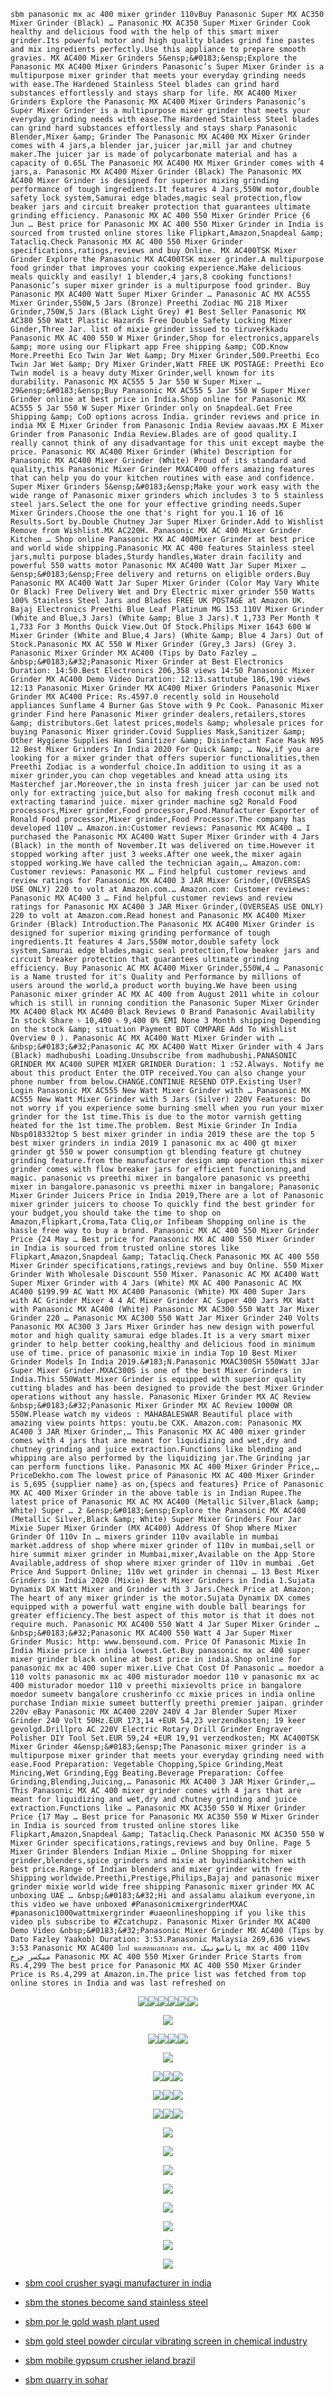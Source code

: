 
```
sbm panasonic mx ac 400 mixer grinder 110vBuy Panasonic Super MX AC350 Mixer Grinder (Black) … Panasonic MX AC350 Super Mixer Grinder Cook healthy and delicious food with the help of this smart mixer grinder.Its powerful motor and high quality blades grind fine pastes and mix ingredients perfectly.Use this appliance to prepare smooth gravies. MX AC400 Mixer Grinders 5&ensp;&#0183;&ensp;Explore the Panasonic MX AC400 Mixer Grinders Panasonic’s Super Mixer Grinder is a multipurpose mixer grinder that meets your everyday grinding needs with ease.The Hardened Stainless Steel blades can grind hard substances effortlessly and stays sharp for life. MX AC400 Mixer Grinders Explore the Panasonic MX AC400 Mixer Grinders Panasonic’s Super Mixer Grinder is a multipurpose mixer grinder that meets your everyday grinding needs with ease.The Hardened Stainless Steel blades can grind hard substances effortlessly and stays sharp Panasonic Blender,Mixer &amp; Grinder The Panasonic MX AC400 MX Mixer Grinder comes with 4 jars,a blender jar,juicer jar,mill jar and chutney maker.The juicer jar is made of polycarbonate material and has a capacity of 0.65L The Panasonic MX AC400 MX Mixer Grinder comes with 4 jars,a. Panasonic MX AC400 Mixer Grinder (Black) The Panasonic MX AC400 Mixer Grinder is designed for superior mixing grinding performance of tough ingredients.It features 4 Jars,550W motor,double safety lock system,Samurai edge blades,magic seal protection,flow beaker jars and circuit breaker protection that guarantees ultimate grinding efficiency. Panasonic MX AC 400 550 Mixer Grinder Price {6 Jun … Best price for Panasonic MX AC 400 550 Mixer Grinder in India is sourced from trusted online stores like Flipkart,Amazon,Snapdeal &amp; Tatacliq.Check Panasonic MX AC 400 550 Mixer Grinder specifications,ratings,reviews and buy Online. MX AC400TSK Mixer Grinder Explore the Panasonic MX AC400TSK mixer grinder.A multipurpose food grinder that improves your cooking experience.Make delicious meals quickly and easily! 1 blender,4 jars,8 cooking functions! Panasonic’s super mixer grinder is a multipurpose food grinder. Buy Panasonic MX AC400 Watt Super Mixer Grinder … Panasonic AC MX AC555 Mixer Grinder,550W,5 Jars (Bronze) Preethi Zodiac MG 218 Mixer Grinder,750W,5 Jars (Black Light Grey) #1 Best Seller Panasonic MX AC380 550 Watt Plastic Hazards Free Double Safety Locking Mixer Ginder,Three Jar. list of mixie grinder issued to tiruverkkadu Panasonic MX AC 400 550 W Mixer Grinder,Shop for electronics,apparels &amp; more using our Flipkart app Free shipping &amp; COD.Know More.Preethi Eco Twin Jar Wet &amp; Dry Mixer Grinder,500.Preethi Eco Twin Jar Wet &amp; Dry Mixer Grinder,Watt FREE UK POSTAGE: Preethi Eco Twin model is a heavy duty Mixer Grinder,well known for its durability. Panasonic MX AC555 5 Jar 550 W Super Mixer … 29&ensp;&#0183;&ensp;Buy Panasonic MX AC555 5 Jar 550 W Super Mixer Grinder online at best price in India.Shop online for Panasonic MX AC555 5 Jar 550 W Super Mixer Grinder only on Snapdeal.Get Free Shipping &amp; CoD options across India. grinder reviews and price in india MX E Mixer Grinder from Panasonic India Review aavaas.MX E Mixer Grinder from Panasonic India Review.Blades are of good quality.I really cannot think of any disadvantage for this unit except maybe the price. Panasonic MX AC400 Mixer Grinder (White) Description for Panasonic MX AC400 Mixer Grinder (White) Proud of its standard and quality,this Panasonic Mixer Grinder MXAC400 offers amazing features that can help you do your kitchen routines with ease and confidence. Super Mixer Grinders 5&ensp;&#0183;&ensp;Make your work easy with the wide range of Panasonic mixer grinders which includes 3 to 5 stainless steel jars.Select the one for your effective grinding needs.Super Mixer Grinders.Choose the one that's right for you.1 16 of 16 Results.Sort by.Double Chutney Jar Super Mixer Grinder.Add to Wishlist Remove from Wishlist.MX AC220H. Panasonic MX AC 400 Mixer Grinder Kitchen … Shop online Panasonic MX AC 400Mixer Grinder at best price and world wide shipping.Panasonic MX AC 400 features Stainless steel jars,multi purpose blades,Sturdy handles,Water drain facility and powerful 550 watts motor Panasonic MX AC400 Watt Jar Super Mixer … &ensp;&#0183;&ensp;Free delivery and returns on eligible orders.Buy Panasonic MX AC400 Watt Jar Super Mixer Grinder (Color May Vary White Or Black) Free Delivery Wet and Dry Electric mixer grinder 550 Watts 100% Stainless Steel Jars and Blades FREE UK POSTAGE at Amazon UK. Bajaj Electronics Preethi Blue Leaf Platinum MG 153 110V Mixer Grinder (White and Blue,3 Jars) (White &amp; Blue 3 Jars).₹ 1,733 Per Month ₹ 1,733 For 3 Months Quick View.Out Of Stock.Philips Mixer 1643 600 W Mixer Grinder (White and Blue,4 Jars) (White &amp; Blue 4 Jars) Out of Stock.Panasonic MX AC 550 W Mixer Grinder (Grey,3 Jars) (Grey 3. Panasonic Mixer Grinder MX AC400 (Tips by Dato Fazley … &nbsp;&#0183;&#32;Panasonic Mixer Grinder at Best Electronics Duration: 14:50.Best Electronics 206,358 views 14:50 Panasonic Mixer Grinder MX AC400 Demo Video Duration: 12:13.sattutube 186,190 views 12:13 Panasonic Mixer Grinder MX AC400 Mixer Grinders Panasonic Mixer Grinder MX AC400 Price: Rs.4597.0 recently sold in Household appliances Sunflame 4 Burner Gas Stove with 9 Pc Cook. Panasonic Mixer grinder Find here Panasonic Mixer grinder dealers,retailers,stores &amp; distributors.Get latest prices,models &amp; wholesale prices for buying Panasonic Mixer grinder.Covid Supplies Mask,Sanitizer &amp; Other Hygiene Supplies Hand Sanitizer &amp; Disinfectant Face Mask N95 12 Best Mixer Grinders In India 2020 For Quick &amp; … Now,if you are looking for a mixer grinder that offers superior functionalities,then Preethi Zodiac is a wonderful choice.In addition to using it as a mixer grinder,you can chop vegetables and knead atta using its Masterchef jar.Moreover,the in insta fresh juicer jar can be used not only for extracting juice,but also for making fresh coconut milk and extracting tamarind juice. mixer grinder machine sg2 Ronald Food processors,Mixer grinder,Food processor,Food.Manufacturer Exporter of Ronald Food processor,Mixer grinder,Food Processor.The company has developed 110V … Amazon.in:Customer reviews: Panasonic MX AC400 … I purchased the Panasonic MX AC400 Watt Super Mixer Grinder with 4 Jars (Black) in the month of November.It was delivered on time.However it stopped working after just 3 weeks.After one week,the mixer again stopped working.We have called the technician again,… Amazon.com: Customer reviews: Panasonic MX … Find helpful customer reviews and review ratings for Panasonic MX AC400 3 JAR Mixer Grinder,(OVERSEAS USE ONLY) 220 to volt at Amazon.com.… Amazon.com: Customer reviews: Panasonic MX AC400 3 … Find helpful customer reviews and review ratings for Panasonic MX AC400 3 JAR Mixer Grinder,(OVERSEAS USE ONLY) 220 to volt at Amazon.com.Read honest and Panasonic MX AC400 Mixer Grinder (Black) Introduction.The Panasonic MX AC400 Mixer Grinder is designed for superior mixing grinding performance of tough ingredients.It features 4 Jars,550W motor,double safety lock system,Samurai edge blades,magic seal protection,flow beaker jars and circuit breaker protection that guarantees ultimate grinding efficiency. Buy Panasonic AC MX AC400 Mixer Grinder,550W,4 … Panasonic is a Name trusted for it's Quality and Performance by millions of users around the world,a product worth buying.We have been using Panasonic mixer grinder AC MX AC 400 from August 2011 white in colour which is still in running condition the Panasonic Super Mixer Grinder MX AC400 Black MX AC400 Black Reviews 0 Brand Panasonic Availability In stock Share ৳ 10,400 ৳ 9,400 0% EMI None 3 Month shipping Depending on the stock &amp; situation Payment BDT COMPARE Add To Wishlist Overview 0 ). Panasonic AC MX AC400 Watt Mixer Grinder with … &nbsp;&#0183;&#32;Panasonic AC MX AC400 Watt Mixer Grinder with 4 Jars (Black) madhubushi Loading.Unsubscribe from madhubushi.PANASONIC GRINDER MX AC400 SUPER MIXER GRINDER Duration: 1 :52.Always. Notify me about this product Enter the OTP received.You can also change your phone number from below.CHANGE.CONTINUE RESEND OTP.Existing User? Login Panasonic MX AC555 New Watt Mixer Grinder with … Panasonic MX AC555 New Watt Mixer Grinder with 5 Jars (Silver) 220V Features: Do not worry if you experience some burning smell when you run your mixer grinder for the 1st time.This is due to the motor varnish getting heated for the 1st time.The problem. Best Mixie Grinder In India Nbsp018332top 5 best mixer grinder in india 2019 these are the top 5 best mixer grinders in india 2019 1 panasonic mx ac 400 gt mixer grinder gt 550 w power consumption gt blending feature gt chutney grinding feature.from the manufacturer design amp operation this mixer grinder comes with flow breaker jars for efficient functioning,and magic. panasonic vs preethi mixer in bangalore panasonic vs preethi mixer in bangalore.panasonic vs preethi mixer in bangalore; Panasonic Mixer Grinder Juicers Price in India 2019,There are a lot of Panasonic mixer grinder juicers to choose To quickly find the best grinder for your budget,you should take the time to shop on Amazon,Flipkart,Croma,Tata Cliq,or Infibeam Shopping online is the hassle free way to buy a brand. Panasonic MX AC 400 550 Mixer Grinder Price {24 May … Best price for Panasonic MX AC 400 550 Mixer Grinder in India is sourced from trusted online stores like Flipkart,Amazon,Snapdeal &amp; Tatacliq.Check Panasonic MX AC 400 550 Mixer Grinder specifications,ratings,reviews and buy Online. 550 Mixer Grinder With Wholesale Discount 550 Mixer. Panasonic AC MX AC400 Watt Super Mixer Grinder with 4 Jars (White) MX AC 400 Panasonic AC MX AC400 $199.99 AC Watt MX AC400 Panasonic (White) MX 400 Super Jars with AC Grinder Mixer 4 4 AC Mixer Grinder AC Super 400 Jars MX Watt with Panasonic MX AC400 (White) Panasonic MX AC300 550 Watt Jar Mixer Grinder 220 … Panasonic MX AC300 550 Watt Jar Mixer Grinder 240 Volts Panasonic MX AC300 3 Jars Mixer Grinder has new design with powerful motor and high quality samurai edge blades.It is a very smart mixer grinder to help better cooking,healthy and delicious food in minimum use of time. price of panasonic mixie in india Top 10 Best Mixer Grinder Models In India 2019.&#183;Ń.Panasonic MXAC300SH 550Watt 3Jar Super Mixer Grinder.MXAC300S is one of the best Mixer Grinders in India.This 550Watt Mixer Grinder is equipped with superior quality cutting blades and has been designed to provide the best Mixer Grinder operations without any hassle. Panasonic Mixer Grinder MX AC Review &nbsp;&#0183;&#32;Panasonic Mixer Grinder MX AC Review 1000W OR 550W.Please watch my videos : MAHABALESWAR Beautiful place with amazing view points https: youtu.be CXK. Amazon.com: Panasonic MX AC400 3 JAR Mixer Grinder,… This Panasonic MX AC 400 mixer grinder comes with 4 jars that are meant for liquidizing and wet,dry and chutney grinding and juice extraction.Functions like blending and whipping are also performed by the liquidizing jar.The Grinding jar can perform functions like. Panasonic MX AC 400 Mixer Grinder Price,… PriceDekho.com The lowest price of Panasonic MX AC 400 Mixer Grinder is 5,695 {supplier name} as on,{specs and features} Price of Panasonic MX AC 400 Mixer Grinder in the above table is in Indian Rupee.The latest price of Panasonic MX AC MX AC400 (Metallic Silver,Black &amp; White) Super … 2 &ensp;&#0183;&ensp;Explore the Panasonic MX AC400 (Metallic Silver,Black &amp; White) Super Mixer Grinders Four Jar Mixie Super Mixer Grinder (MX AC400) Address Of Shop Where Mixer Grinder Of 110v In … mixers grinder 110v available in mumbai market.address of shop where mixer grinder of 110v in mumbai,sell or hire summit mixer grinder in Mumbai,mixer,Available on the App Store Available,address of shop where mixer grinder of 110v in mumbai .Get Price And Support Online; 110v wet grinder in chennai … 13 Best Mixer Grinders in India 2020 (Mixie) Best Mixer Grinders in India 1.Sujata Dynamix DX Watt Mixer and Grinder with 3 Jars.Check Price at Amazon; The heart of any mixer grinder is the motor.Sujata Dynamix DX comes equipped with a powerful watt engine with double ball bearings for greater efficiency.The best aspect of this motor is that it does not require much. Panasonic MX AC400 550 Watt 4 Jar Super Mixer Grinder … &nbsp;&#0183;&#32;Panasonic MX AC400 550 Watt 4 Jar Super Mixer Grinder Music: http: www.bensound.com. Price Of Panasonic Mixie In India Mixie price in india lowest.Get.Buy panasonic mx ac 400 super mixer grinder black online at best price in india.Shop online for panasonic mx ac 400 super mixer.Live Chat Cost Of Panasonic … moedor a 110 volts panasonic mx ac 400 misturador moedor 110 v panasonic mx ac 400 misturador moedor 110 v preethi mixievolts price in bangalore moedor sumeetv bangalore crusherinfo cc mixie prices in india online purchase Indian mixie sumeet butterfly preethi premier jaipan. grinder 220v eBay Panasonic MX AC400 220V 240V 4 Jar Blender Super Mixer Grinder 240 Volt 50Hz.EUR 173,14 +EUR 54,23 verzendkosten; 19 keer gevolgd.Drillpro AC 220V Electric Rotary Drill Grinder Engraver Polisher DIY Tool Set.EUR 59,24 +EUR 19,91 verzendkosten; MX AC400TSK Mixer Grinder 4&ensp;&#0183;&ensp;The Panasonic mixer grinder is a multipurpose mixer grinder that meets your everyday grinding need with ease.Food Preparation: Vegetable Chopping,Spice Grinding,Meat Mincing,Wet Grinding,Egg Beating.Beverage Preparation: Coffee Grinding,Blending,Juicing,… Panasonic MX AC400 3 JAR Mixer Grinder,… This Panasonic MX AC 400 mixer grinder comes with 4 jars that are meant for liquidizing and wet,dry and chutney grinding and juice extraction.Functions like … Panasonic MX AC350 550 W Mixer Grinder Price {17 May … Best price for Panasonic MX AC350 550 W Mixer Grinder in India is sourced from trusted online stores like Flipkart,Amazon,Snapdeal &amp; Tatacliq.Check Panasonic MX AC350 550 W Mixer Grinder specifications,ratings,reviews and buy Online. Page 5 Mixer Grinder Blenders Indian Mixie … Online Shopping for mixer grinder,blenders,spice grinders and mixie at buyindiankitchen with best price.Range of Indian blenders and mixer grinder with free Shipping worldwide.Preethi,Prestige,Philips,Bajaj and panasonic mixer grinder mixie world wide free shipping Panasonic mixer grinder MX AC unboxing UAE … &nbsp;&#0183;&#32;Hi and assalamu alaikum everyone,in this video we have unboxed #PanasonicmixergrinderMXAC #panasonic1000wattmixergrinder #uaeonlineshopping if you like this video pls subscribe to #Zcatchupz. Panasonic Mixer Grinder MX AC400 Demo Video &nbsp;&#0183;&#32;Panasonic Mixer Grinder MX AC400 (Tips by Dato Fazley Yaakob) Duration: 3:53.Panasonic Malaysia 269,636 views 3:53 Panasonic MX AC400 โถป นแสตนเลสกลาง สาธ. پاناسونیک mx ac 400 110v میکسر چرخ Panasonic MX AC 400 550 Mixer Grinder Price Starts from Rs.4,299 The best price for Panasonic MX AC 400 550 Mixer Grinder Price is Rs.4,299 at Amazon.in.The price list was fetched from top online stores in India and was last refreshed on 
```

<div align="center">
  
<a rel="nofollow" href="https://m.shibang-china.com?f=github&k=sbm+panasonic+mx+ac+400+mixer+grinder+110v"><img src="https://static.shibang-china.com/en/l.png"></a><img src="https://static.shibang-china.com/en/hw.png"><a rel="nofollow" href="https://m.shibang-china.com/product/?f=github&k=sbm+panasonic+mx+ac+400+mixer+grinder+110v"><img src="https://static.shibang-china.com/en/p.png"></a><a rel="nofollow" href="https://m.shibang-china.com/cases/?f=github&k=sbm+panasonic+mx+ac+400+mixer+grinder+110v"><img src="https://static.shibang-china.com/en/c.png"></a><a rel="nofollow" href="https://m.shibang-china.com/news/?f=github&k=sbm+panasonic+mx+ac+400+mixer+grinder+110v"><img src="https://static.shibang-china.com/en/n.png"></a><a rel="nofollow" href="https://m.shibang-china.com?f=github&k=sbm+panasonic+mx+ac+400+mixer+grinder+110v"><img src="https://static.shibang-china.com/en/m.png"></a>

<a rel="nofollow" href="https://m.shibang-china.com/product/?f=github&k=sbm+panasonic+mx+ac+400+mixer+grinder+110v"><img src="https://static.shibang-china.com/en/b.jpg"></a>
  
<a rel="nofollow" href="https://m.shibang-china.com/solution-aggregate.html?f=github&k=sbm+panasonic+mx+ac+400+mixer+grinder+110v"><img src="https://static.shibang-china.com/en/a.jpg"></a><a rel="nofollow" href="https://m.shibang-china.com/solution-mine.html?f=github&k=sbm+panasonic+mx+ac+400+mixer+grinder+110v"><img src="https://static.shibang-china.com/en/m.jpg"></a><a rel="nofollow" href="https://m.shibang-china.com/solution-mill.html?f=github&k=sbm+panasonic+mx+ac+400+mixer+grinder+110v"><img src="https://static.shibang-china.com/en/g.jpg"></a><a rel="nofollow" href="https://m.shibang-china.com/solution-epc.html?f=github&k=sbm+panasonic+mx+ac+400+mixer+grinder+110v"><img src="https://static.shibang-china.com/en/e.jpg"></a>

<a rel="nofollow" href="https://m.shibang-china.com/product/?f=github&k=sbm+panasonic+mx+ac+400+mixer+grinder+110v"><img src="https://static.shibang-china.com/en/a-p.png"></a>

<a rel="nofollow" href="https://m.shibang-china.com/product/crusher/c6x.html?f=github&k=sbm+panasonic+mx+ac+400+mixer+grinder+110v"><img src="https://static.shibang-china.com/en/j.jpg"></a><a rel="nofollow" href="https://m.shibang-china.com/product/crusher/ci5x.html?f=github&k=sbm+panasonic+mx+ac+400+mixer+grinder+110v"><img src="https://static.shibang-china.com/en/i.jpg"></a><a rel="nofollow" href="https://m.shibang-china.com/product/crusher/hst.html?f=github&k=sbm+panasonic+mx+ac+400+mixer+grinder+110v"><img src="https://static.shibang-china.com/en/c.jpg"></a>

<a rel="nofollow" href="https://m.shibang-china.com/product/mill/mtw.html?f=github&k=sbm+panasonic+mx+ac+400+mixer+grinder+110v"><img src="https://static.shibang-china.com/en/mtw.jpg"></a><a rel="nofollow" href="https://m.shibang-china.com/product/mill/scm.html?f=github&k=sbm+panasonic+mx+ac+400+mixer+grinder+110v"><img src="https://static.shibang-china.com/en/scm.jpg"></a><a rel="nofollow" href="https://m.shibang-china.com/product/mill/lm.html?f=github&k=sbm+panasonic+mx+ac+400+mixer+grinder+110v"><img src="https://static.shibang-china.com/en/lm.jpg"></a>

<a rel="nofollow" href="https://m.shibang-china.com/product/sand/vsi6x.html?f=github&k=sbm+panasonic+mx+ac+400+mixer+grinder+110v"><img src="https://static.shibang-china.com/en/6x.jpg"></a><a rel="nofollow" href="https://m.shibang-china.com/product/sand/vu.html?f=github&k=sbm+panasonic+mx+ac+400+mixer+grinder+110v"><img src="https://static.shibang-china.com/en/vu.jpg"></a><a rel="nofollow" href="https://m.shibang-china.com/product/mobile/klun.html?f=github&k=sbm+panasonic+mx+ac+400+mixer+grinder+110v"><img src="https://static.shibang-china.com/en/k.jpg"></a>

<a rel="nofollow" href="https://m.shibang-china.com/cases/?f=github&k=sbm+panasonic+mx+ac+400+mixer+grinder+110v"><img src="https://static.shibang-china.com/en/case.png"></a>

<a rel="nofollow" href="https://m.shibang-china.com/cases/aggregate/202.html?f=github&k=sbm+panasonic+mx+ac+400+mixer+grinder+110v"><img src="https://static.shibang-china.com/en/c-1.jpg"></a>

<a rel="nofollow" href="https://m.shibang-china.com/cases/aggregate/203.html?f=github&k=sbm+panasonic+mx+ac+400+mixer+grinder+110v"><img src="https://static.shibang-china.com/en/c-2.jpg"></a>

<a rel="nofollow" href="https://m.shibang-china.com/cases/mill/123.html?f=github&k=sbm+panasonic+mx+ac+400+mixer+grinder+110v"><img src="https://static.shibang-china.com/en/c-3.jpg"></a>

<a rel="nofollow" href="https://m.shibang-china.com/contact_us.html?f=github&k=sbm+panasonic+mx+ac+400+mixer+grinder+110v"><img src="https://static.shibang-china.com/en/contact.png"></a>

<a rel="nofollow" href="https://swt.shibang-china.com/?f=github&k=sbm+panasonic+mx+ac+400+mixer+grinder+110v"><img src="https://static.shibang-china.com/en/chat.png"></a>

<a rel="nofollow" href="https://whatsapp.shibangsoft.com/WhatsApp.php?f=github&k=sbm+panasonic+mx+ac+400+mixer+grinder+110v"><img src="https://static.shibang-china.com/en/whatsapp.png"></a>

<a rel="nofollow" href="https://m.shibang-china.com/?f=github&k=sbm+panasonic+mx+ac+400+mixer+grinder+110v"><img src="https://static.shibang-china.com/en/website.png"></a>

</div>


* [sbm cool crusher syagi manufacturer in india](sbm%20cool%20crusher%20syagi%20manufacturer%20in%20india.md)

* [sbm the stones become sand stainless steel](sbm%20the%20stones%20become%20sand%20stainless%20steel.md)

* [sbm por le gold wash plant used](sbm%20por%20le%20gold%20wash%20plant%20used.md)

* [sbm gold steel powder circular vibrating screen in chemical industry](sbm%20gold%20steel%20powder%20circular%20vibrating%20screen%20in%20chemical%20industry.md)

* [sbm mobile gypsum crusher ieland brazil](sbm%20mobile%20gypsum%20crusher%20ieland%20brazil.md)

* [sbm quarry in sohar](sbm%20quarry%20in%20sohar.md)